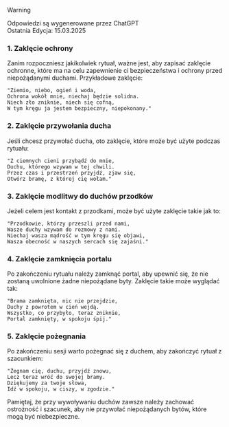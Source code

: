 > [!WARNING]  
> Odpowiedzi są wygenerowane przez ChatGPT  
> Ostatnia Edycja: 15.03.2025

### 1. **Zaklęcie ochrony**

Zanim rozpoczniesz jakikolwiek rytuał, ważne jest, aby zapisać zaklęcie ochronne, które ma na celu zapewnienie ci
bezpieczeństwa i ochrony przed niepożądanymi duchami. Przykładowe zaklęcie:

```
"Ziemio, niebo, ogień i woda,
Ochrona wokół mnie, niechaj będzie solidna.
Niech zło zniknie, niech się cofną,
W tym kręgu ja jestem bezpieczny, niepokonany."
```

### 2. **Zaklęcie przywołania ducha**

Jeśli chcesz przywołać ducha, oto zaklęcie, które może być użyte podczas rytuału:

```
"Z ciemnych cieni przybądź do mnie,
Duchu, którego wzywam w tej chwili.
Przez czas i przestrzeń przyjdź, zjaw się,
Otwórz bramę, z której cię wołam."
```

### 3. **Zaklęcie modlitwy do duchów przodków**

Jeżeli celem jest kontakt z przodkami, może być użyte zaklęcie takie jak to:

```
"Przodkowie, którzy przeszli przed nami,
Wasze duchy wzywam do rozmowy z nami.
Niechaj wasza mądrość w tym kręgu się objawi,
Wasza obecność w naszych sercach się zajaśni."
```

### 4. **Zaklęcie zamknięcia portalu**

Po zakończeniu rytuału należy zamknąć portal, aby upewnić się, że nie zostaną uwolnione żadne niepożądane byty. Zaklęcie
takie może wyglądać tak:

```
"Brama zamknięta, nic nie przejdzie,
Duchy z powrotem w cień wejdą.
Wszystko, co przybyło, teraz zniknie,
Portal zamknięty, w spokoju śpij."
```

### 5. **Zaklęcie pożegnania**

Po zakończeniu sesji warto pożegnać się z duchem, aby zakończyć rytuał z szacunkiem:

```
"Żegnam cię, duchu, przyjdź znowu,
Lecz teraz wróć do swojej bramy.
Dziękujemy za twoje słowa,
Idź w spokoju, w ciszy, w zgodzie."
```

Pamiętaj, że przy wywoływaniu duchów zawsze należy zachować ostrożność i szacunek, aby nie przywołać niepożądanych
bytów, które mogą być niebezpieczne.